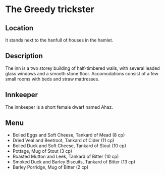 # The Greedy trickster

## Location	
It stands next to the hanfull of houses in the hamlet.

## Description	
The inn is a two storey building of half-timbered walls, with several leaded glass windows and a smooth stone floor. Accomodations consist of a few small rooms with beds and straw mattresses.

## Innkeeper	
The innkeeper is a short female dwarf named Ahaz.

## Menu	
- Boiled Eggs and Soft Cheese, Tankard of Mead (8 cp)
- Dried Veal and Beetroot, Tankard of Cider (11 cp)
- Boiled Duck and Soft Cheese, Tankard of Stout (10 cp)
- Pottage, Mug of Stout (3 cp)
- Roasted Mutton and Leek, Tankard of Bitter (10 cp)
- Smoked Duck and Barley Biscuits, Tankard of Bitter (13 cp)
- Barley Porridge, Mug of Bitter (2 cp)